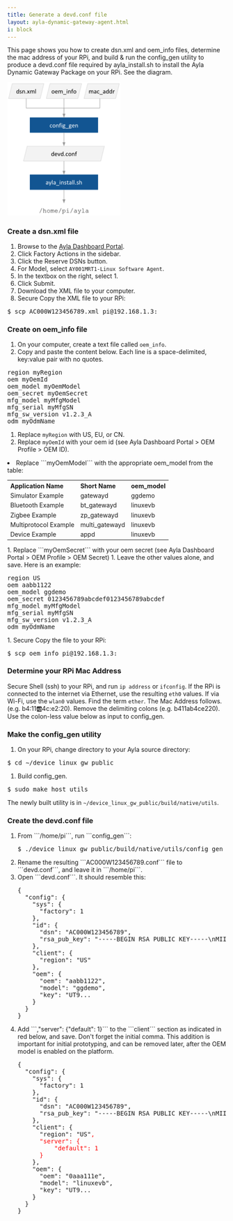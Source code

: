 ```yaml
---
title: Generate a devd.conf file
layout: ayla-dynamic-gateway-agent.html
i: block
---
```


This page shows you how to create dsn.xml and oem_info files, determine the mac address of your RPi, and build & run the config_gen utility to produce a devd.conf file required by ayla_install.sh to install the Ayla Dynamic Gateway Package on your RPi. See the diagram.

<img class="img-margins" src="generate-devd-conf.png" width="260">

### Create a dsn.xml file

1. Browse to the [Ayla Dashboard Portal](https://docs.aylanetworks.com/cloud/ayla-dashboard-portal/).
1. Click Factory Actions in the sidebar.
1. Click the Reserve DSNs button.
1. For Model, select ```AY001MRT1-Linux Software Agent```. 
1. In the textbox on the right, select 1.
1. Click Submit.
1. Download the XML file to your computer.
1. Secure Copy the XML file to your RPi:
<pre class="light">
$ scp AC000W123456789.xml pi@192.168.1.3:
</pre>

### Create on oem_info file

1. On your computer, create a text file called ```oem_info```.
1. Copy and paste the content below. Each line is a space-delimited, key:value pair with no quotes.
<pre class="light">
region myRegion
oem myOemId
oem_model myOemModel
oem_secret myOemSecret
mfg_model myMfgModel
mfg_serial myMfgSN
mfg_sw_version v1.2.3_A
odm myOdmName
</pre>
1. Replace ```myRegion``` with US, EU, or CN.
1. Replace ```myOemId``` with your oem id (see Ayla Dashboard Portal &gt; OEM Profile &gt; OEM ID).
<li>Replace ```myOemModel``` with the appropriate oem_model from the table:
<table class="key-value-table">
<tr><th>Application Name</th><th>Short Name</th><th>oem_model</th></tr>
<tr><td>Simulator Example</td><td>gatewayd</td><td>ggdemo</td></tr>
<tr><td>Bluetooth Example</td><td>bt_gatewayd</td><td>linuxevb</td></tr>
<tr><td>Zigbee Example</td><td>zp_gatewayd</td><td>linuxevb</td></tr>
<tr><td>Multiprotocol Example</td><td>multi_gatewayd</td><td>linuxevb</td></tr>
<tr><td>Device Example</td><td>appd</td><td>linuxevb</td></tr>
</table>
</li>
1. Replace ```myOemSecret``` with your oem secret (see Ayla Dashboard Portal &gt; OEM Profile &gt; OEM Secret)
1. Leave the other values alone, and save. Here is an example:
<pre class="light">
region US
oem aabb1122
oem_model ggdemo
oem_secret 0123456789abcdef0123456789abcdef
mfg_model myMfgModel
mfg_serial myMfgSN
mfg_sw_version v1.2.3_A
odm myOdmName
</pre>
1. Secure Copy the file to your RPi:
<pre class="light">
$ scp oem_info pi@192.168.1.3:
</pre>

### Determine your RPi Mac Address

Secure Shell (ssh) to your RPi, and run ```ip address``` or ```ifconfig```. If the RPi is connected to the internet via Ethernet, use the resulting ```eth0``` values. If via Wi-Fi, use the ```wlan0``` values. Find the term ```ether```. The Mac Address follows. (e.g. b4:11:ab:4c:e2:20). Remove the delimiting colons (e.g. b411ab4ce220). Use the colon-less value below as input to config_gen.

### Make the config_gen utility

1. On your RPi, change directory to your Ayla source directory:
<pre class="light">
$ cd &sim;/device_linux_gw_public
</pre>
1. Build config_gen. 
<pre class="light">
$ sudo make host_utils
</pre>
The newly built utility is in ```~/device_linux_gw_public/build/native/utils```.

### Create the devd.conf file

<ol>
<li>From ```/home/pi```, run ```config_gen```:
<pre class="light">
$ ./device_linux_gw_public/build/native/utils/config_gen -d ~/AC000W123456789.xml -i ~/oem_info -m b411ab4ce220
</pre></li>
<li>Rename the resulting ```AC000W123456789.conf``` file to ```devd.conf```, and leave it in ```/home/pi```.</li>
<li>Open ```devd.conf```. It should resemble this:
<pre class="light">
{
  "config": {
    "sys": {
      "factory": 1
    },
    "id": {
      "dsn": "AC000W123456789",
      "rsa_pub_key": "-----BEGIN RSA PUBLIC KEY-----\nMIIB...
    },
    "client": {
      "region": "US"
    },
    "oem": {
      "oem": "aabb1122",
      "model": "ggdemo",
      "key": "UT9...
    }
  }
}
</pre>
</li>
<li>Add ```,"server": {"default": 1}``` to the ```client``` section as indicated in red below, and save. Don't forget the initial comma. This addition is important for initial prototyping, and can be removed later, after the OEM model is enabled on the platform.
<pre class="light">
{
  "config": {
    "sys": {
      "factory": 1
    },
    "id": {
      "dsn": "AC000W123456789",
      "rsa_pub_key": "-----BEGIN RSA PUBLIC KEY-----\nMIIB...
    },
    "client": {
      "region": "US"<span style="color:red;">,
      "server": {
          "default": 1
      }</span>
    },
    "oem": {
      "oem": "0aaa111e",
      "model": "linuxevb",
      "key": "UT9...
    }
  }
}
</pre>
</li>
</ol>
